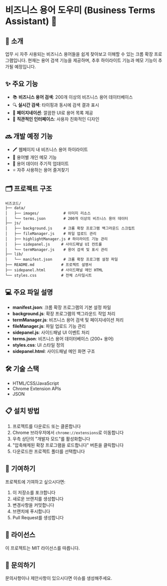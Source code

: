 # 비즈니스 용어 도우미 (Business Terms Assistant) 🚀

## 📌 소개
업무 시 자주 사용되는 비즈니스 용어들을 쉽게 찾아보고 이해할 수 있는 크롬 확장 프로그램입니다.
현재는 용어 검색 기능을 제공하며, 추후 하이라이트 기능과 메모 기능이 추가될 예정입니다.

## ✨ 주요 기능
- 📚 **비즈니스 용어 검색**: 200개 이상의 비즈니스 용어 데이터베이스
- 🔍 **실시간 검색**: 타이핑과 동시에 검색 결과 표시
- 📑 **페이지네이션**: 깔끔한 UI로 용어 목록 제공
- 🎯 **직관적인 인터페이스**: 사용자 친화적인 디자인

## 🔜 개발 예정 기능
- 🖍 웹페이지 내 비즈니스 용어 하이라이트
- 📝 용어별 개인 메모 기능
- 🔄 용어 데이터 주기적 업데이트
- ⭐ 자주 사용하는 용어 즐겨찾기

## 🗂 프로젝트 구조
```
비즈코드/
├── data/
│   ├── images/           # 이미지 리소스
│   └── terms.json        # 200개 이상의 비즈니스 용어 데이터
├── js/
│   ├── background.js     # 크롬 확장 프로그램 백그라운드 스크립트
│   ├── fileManager.js    # 파일 업로드 관리
│   ├── highlightManager.js # 하이라이트 기능 관리
│   ├── sidepanel.js     # 사이드패널 UI 컨트롤
│   └── termManager.js    # 용어 검색 및 표시 관리
├── lib/
│   └── manifest.json     # 크롬 확장 프로그램 설정 파일
├── README.md            # 프로젝트 설명서
├── sidepanel.html       # 사이드패널 메인 HTML
└── styles.css           # 전체 스타일시트
```

## 💻 주요 파일 설명
- **manifest.json**: 크롬 확장 프로그램의 기본 설정 파일
- **background.js**: 확장 프로그램의 백그라운드 작업 처리
- **termManager.js**: 비즈니스 용어 검색 및 페이지네이션 처리
- **fileManager.js**: 파일 업로드 기능 관리
- **sidepanel.js**: 사이드패널 UI 이벤트 처리
- **terms.json**: 비즈니스 용어 데이터베이스 (200+ 용어)
- **styles.css**: UI 스타일 정의
- **sidepanel.html**: 사이드패널 메인 화면 구조

## 🛠 기술 스택
- HTML/CSS/JavaScript
- Chrome Extension APIs
- JSON

## 📋 설치 방법
1. 프로젝트를 다운로드 또는 클론합니다
2. Chrome 브라우저에서 `chrome://extensions`로 이동합니다
3. 우측 상단의 "개발자 모드"를 활성화합니다
4. "압축해제된 확장 프로그램을 로드합니다" 버튼을 클릭합니다
5. 다운로드한 프로젝트 폴더를 선택합니다

## 🤝 기여하기
프로젝트에 기여하고 싶으시다면:
1. 이 저장소를 포크합니다
2. 새로운 브랜치를 생성합니다
3. 변경사항을 커밋합니다
4. 브랜치에 푸시합니다
5. Pull Request를 생성합니다

## 📝 라이선스
이 프로젝트는 MIT 라이선스를 따릅니다.

## 👥 문의하기
문의사항이나 제안사항이 있으시다면 이슈를 생성해주세요.